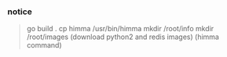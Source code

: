 ### notice

> go build .
> cp himma /usr/bin/himma
> mkdir /root/info
> mkdir /root/images
> (download python2 and redis images)
> (himma command)